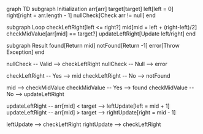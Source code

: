 graph TD
  subgraph Initialization
    arr[arr]
    target[target]
    left[left = 0]
    right[right = arr.length - 1]
    nullCheck[Check arr != null]
  end

  subgraph Loop
    checkLeftRight[left <= right?]
    mid[mid = left + (right-left)/2]
    checkMidValue[arr[mid] == target?]
    updateLeftRight[Update left/right]
  end

  subgraph Result
    found[Return mid]
    notFound[Return -1]
    error[Throw Exception]
  end

  nullCheck -- Valid --> checkLeftRight
  nullCheck -- Null --> error

  checkLeftRight -- Yes --> mid
  checkLeftRight -- No --> notFound

  mid --> checkMidValue
  checkMidValue -- Yes --> found
  checkMidValue -- No --> updateLeftRight

  updateLeftRight -- arr[mid] < target --> leftUpdate[left = mid + 1]
  updateLeftRight -- arr[mid] > target --> rightUpdate[right = mid - 1]

  leftUpdate --> checkLeftRight
  rightUpdate --> checkLeftRight
